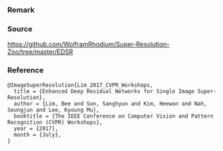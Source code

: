 ### Remark

### Source

https://github.com/WolframRhodium/Super-Resolution-Zoo/tree/master/EDSR

### Reference
```TeX
@ImageSuperResolution{Lim_2017_CVPR_Workshops,
  title = {Enhanced Deep Residual Networks for Single Image Super-Resolution},
  author = {Lim, Bee and Son, Sanghyun and Kim, Heewon and Nah, Seungjun and Lee, Kyoung Mu},
  booktitle = {The IEEE Conference on Computer Vision and Pattern Recognition (CVPR) Workshops},
  year = {2017},
  month = {July},
}
```